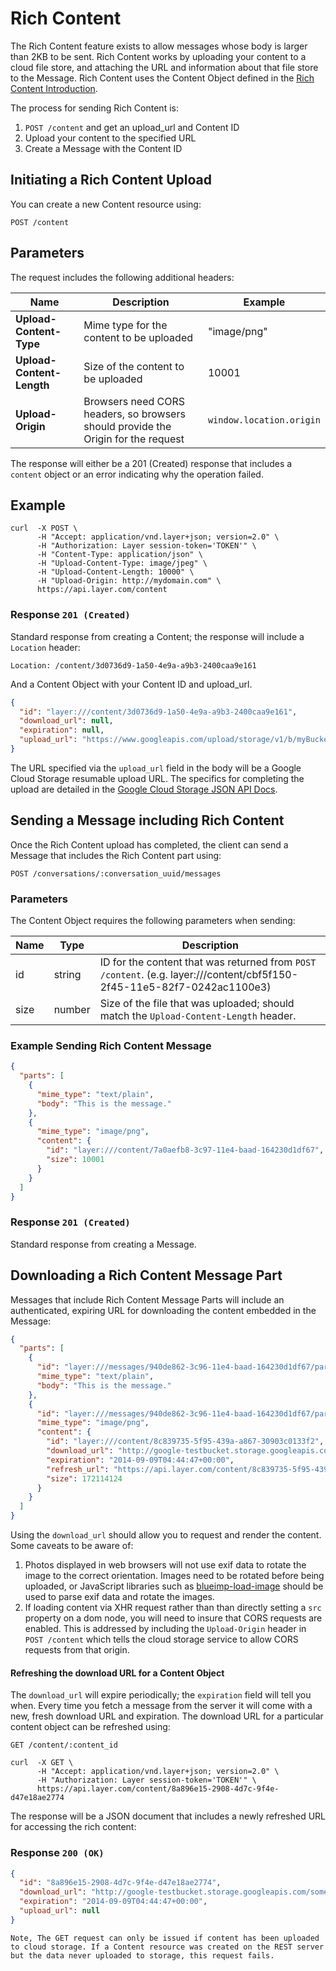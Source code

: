 # Rich Content

The Rich Content feature exists to allow messages whose body is larger than 2KB to be sent.  Rich Content works by uploading your content to a cloud file store, and attaching the URL and information about that file store to the Message.  Rich Content uses the Content Object defined in the [Rich Content Introduction](introduction#rich-content).

The process for sending Rich Content is:

1. `POST /content` and get an upload_url and Content ID
2. Upload your content to the specified URL
3. Create a Message with the Content ID

## Initiating a Rich Content Upload

You can create a new Content resource using:

```request
POST /content
```

## Parameters

The request includes the following additional headers:

| Name   | Description | Example |
|---------|-------------|---------|
| **Upload-Content-Type**   | Mime type for the content to be uploaded | "image/png" |
| **Upload-Content-Length** | Size of the content to be uploaded | 10001 |
| **Upload-Origin** | Browsers need CORS headers, so browsers should provide the Origin for the request | `window.location.origin` |

The response will either be a 201 (Created) response that includes a `content` object or an error indicating why the operation failed.

## Example

```console
curl  -X POST \
      -H "Accept: application/vnd.layer+json; version=2.0" \
      -H "Authorization: Layer session-token='TOKEN'" \
      -H "Content-Type: application/json" \
      -H "Upload-Content-Type: image/jpeg" \
      -H "Upload-Content-Length: 10000" \
      -H "Upload-Origin: http://mydomain.com" \
      https://api.layer.com/content
```

### Response `201 (Created)`

Standard response from creating a Content; the response will include a `Location` header:

```text
Location: /content/3d0736d9-1a50-4e9a-a9b3-2400caa9e161
```

And a Content Object with your Content ID and upload_url.

```json
{
  "id": "layer:///content/3d0736d9-1a50-4e9a-a9b3-2400caa9e161",
  "download_url": null,
  "expiration": null,
  "upload_url": "https://www.googleapis.com/upload/storage/v1/b/myBucket/o?uploadType=resumable&upload_id=xa298sd_sdlkj2"
}
```

The URL specified via the `upload_url` field in the body will be a Google Cloud Storage resumable upload URL. The specifics for completing the upload are detailed in the [Google Cloud Storage JSON API Docs](https://cloud.google.com/storage/docs/json_api/v1/how-tos/upload#resumable).

## Sending a Message including Rich Content

Once the Rich Content upload has completed, the client can send a Message that includes the Rich Content part using:

```request
POST /conversations/:conversation_uuid/messages
```

### Parameters

The Content Object requires the following parameters when sending:

| Name   | Type | Description |
|---------|-------------|---------|
| id   | string | ID for the content that was returned from `POST /content`.  (e.g. layer:///content/cbf5f150-2f45-11e5-82f7-0242ac1100e3) |
| size | number | Size of the file that was uploaded; should match the `Upload-Content-Length` header. |

### Example Sending Rich Content Message

```json
{
  "parts": [
    {
      "mime_type": "text/plain",
      "body": "This is the message."
    },
    {
      "mime_type": "image/png",
      "content": {
        "id": "layer:///content/7a0aefb8-3c97-11e4-baad-164230d1df67",
        "size": 10001
      }
    }
  ]
}
```

### Response `201 (Created)`

Standard response from creating a Message.

## Downloading a Rich Content Message Part

Messages that include Rich Content Message Parts will include an authenticated, expiring URL for downloading the content embedded in the Message:

```json
{
  "parts": [
    {
      "id": "layer:///messages/940de862-3c96-11e4-baad-164230d1df67/parts/0",
      "mime_type": "text/plain",
      "body": "This is the message."
    },
    {
      "id": "layer:///messages/940de862-3c96-11e4-baad-164230d1df67/parts/1",
      "mime_type": "image/png",
      "content": {
        "id": "layer:///content/8c839735-5f95-439a-a867-30903c0133f2",
        "download_url": "http://google-testbucket.storage.googleapis.com/testdata.txt?GoogleAccessId=1234567890123@developer.gserviceaccount.com&Expires=1331155464&Signature=BClz9e4UA2MRRDX62TPd8sNpUCxVsqUDG3YGPWvPcwN%2BmWBPqwgUYcOSszCPlgWREeF7oPGowkeKk7J4WApzkzxERdOQmAdrvshKSzUHg8Jqp1lw9tbiJfE2ExdOOIoJVmGLoDeAGnfzCd4fTsWcLbal9sFpqXsQI8IQi1493mw%3D",
        "expiration": "2014-09-09T04:44:47+00:00",
        "refresh_url": "https://api.layer.com/content/8c839735-5f95-439a-a867-30903c0133f2",
        "size": 172114124
      }
    }
  ]
}
```

Using the `download_url` should allow you to request and render the content.  Some caveats to be aware of:

1. Photos displayed in web browsers will not use exif data to rotate the image to the correct orientation.  Images need to be rotated before being uploaded, or JavaScript libraries such as [blueimp-load-image](https://github.com/blueimp/JavaScript-Load-Image) should be used to parse exif data and rotate the images.
2. If loading content via XHR request rather than  than directly setting a `src` property on a dom node, you will need to insure that CORS requests are enabled.  This is addressed by including the `Upload-Origin` header in `POST /content` which tells the cloud storage service to allow CORS requests from that origin.


#### Refreshing the download URL for a Content Object

The `download_url` will expire periodically; the `expiration` field will tell you when.  Every time you fetch a message from the server it will come with a new, fresh download URL and expiration. The download URL for a particular content object can be refreshed using:

```request
GET /content/:content_id
```

```console
curl  -X GET \
      -H "Accept: application/vnd.layer+json; version=2.0" \
      -H "Authorization: Layer session-token='TOKEN'" \
      https://api.layer.com/content/8a896e15-2908-4d7c-9f4e-d47e18ae2774
```

The response will be a JSON document that includes a newly refreshed URL for accessing the rich content:

### Response `200 (OK)`

```json
{
  "id": "8a896e15-2908-4d7c-9f4e-d47e18ae2774",
  "download_url": "http://google-testbucket.storage.googleapis.com/some/download/path",
  "expiration": "2014-09-09T04:44:47+00:00",
  "upload_url": null
}
```

```emphasis
Note, The GET request can only be issued if content has been uploaded to cloud storage. If a Content resource was created on the REST server but the data never uploaded to storage, this request fails.
```
